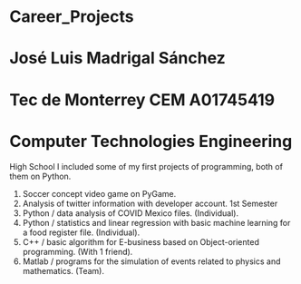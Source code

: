 # Career_Projects
# José Luis Madrigal Sánchez
# Tec de Monterrey CEM A01745419
# Computer Technologies Engineering
High School
I included some of my first projects of programming, both of them on Python.
1. Soccer concept video game on PyGame.
3. Analysis of twitter information with developer account.
1st Semester
1. Python / data analysis of COVID Mexico files. (Individual).
2. Python / statistics and linear regression with basic machine learning for a food register file. (Individual).
2. C++ / basic algorithm for E-business based on Object-oriented programming. (With 1 friend).
3. Matlab / programs for the simulation of events related to physics and mathematics. (Team). 
